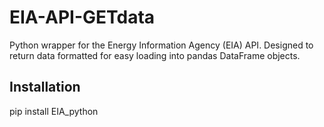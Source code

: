 # EIA-API-GETdata
Python wrapper for the Energy Information Agency (EIA) API. Designed to return data formatted for easy loading into pandas DataFrame objects.

## Installation
pip install EIA_python
